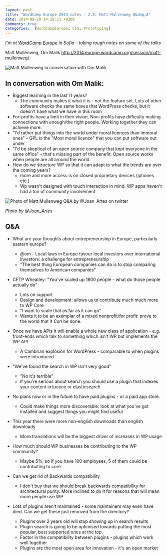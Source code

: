 ```yaml
---
layout: post
title: "WordCamp Europe 2014 notes - 2.5: Matt Mullenweg Q&amp;A"
date: 2014-09-28 14:28:13 +0300
comments: true
categories:  [WordCampEurope, CSS, Prototyping]
---
```


_I'm at [WordCamp Europe](http://2014.europe.wordcamp.org/) in Sofia - taking rough notes on some of the talks_

Matt Mullenweg, Om Malik http://2014.europe.wordcamp.org/session/matt-mullenweg/

![Matt Mullenweg in conversation with Om Malik](https://pbs.twimg.com/media/Byng_nfIgAErGt4.jpg)

## In conversation with Om Malik:
* Biggest learning in the last 11 years?
  * The community makes it what it is - not the feature set. Lots of other software checks the same boxes that WordPress checks, but it doesn't have what we have in this room
* For-profits have a limit in their vision. Non-profits have difficulty making connections with enough/the right people. Working together they can achieve more.
* "I'd rather put things into the world under moral licences than immoral ones" - GPL is the "Most moral licence" that you can put software out under
* "I'd be skeptical of an open source company that kept everyone in the same office" - that's missing part of the benefit: Open source works when people are all around the world.
* How do we structure WP so that it can adapt to what the trends are over the coming years?
  * more and more access is on closed proprietary devices (iphones etc.)
  * Wp wasn't designed with touch interaction in mind. WP apps haven't had a ton of community involvement

![Photo of Matt Mullenweg Q&A by @Joan_Artes on twitter](https://pbs.twimg.com/media/BynhzoPIMAAwoDT.jpg)

_Photo by [@Joan_Artes](https://twitter.com/Joan_Artes/status/516191909656920065/photo/1)_

## Q&A
* What are your thoughts about entrepreneurship in Europe, particularly eastern europe?
  * @om - Local laws in Europe favour local investors over international investors: a challenge for entrepreneurship
  * "The best thing European companies can do is to stop comparing themselves to American companies"

* CFTP Wheatley: "You've scaled up 1800 people - what do those people actually do"
  * Lots on support
  * Design and development: allows us to contribute much much more to WP Core
  * "I want to scale that as far as it can go"
  * Wants it to be an exemplar of a mixed nonprofit/for profit: prove to the world that it _Can_ be done.

* Once we have APIs it will enable a whole new class of application - e.g. front-ends which talk to something which isn't WP but implements the WP API.
  * A Cambrian explosion for WordPress - comparable to when plugins were introduced

* "We've found the search in WP isn't very good"
  * "No it's terrible"
  * If you're serious about search you should use a plugin that indexes your content in lucene or elasticsearch

* No plans now or in the future to have paid plugins - or a paid app store.
  * Could make things more discoverable: look at what you've got installed and suggest things you might find useful

* This year there were more non-english downloads than english downloads
  * More translations will be the biggest driver of increases in WP usage

* How much should WP businesses be contributing to the WP community?
  * Maybe 5%, so if you have 100 employees, 5 of them could be contributing to core.

* Can we get rid of Backwards compatibility
  * I don't buy that we should break backwards compatibility for architectural purity. More inclined to do it for reasons that will mean more people use WP

* Lots of plugins aren't maintained - some maintainers may even have died. Can we get these just removed from the directory?
  * Plugins over 2 years old will stop showing up in search results
  * Plugin search is going to be optimised towards putting the most popular, best supported ones at the top.
  * Factor in the compatibility between plugins - plugins which work well together
  * Plugins are the most open area for innovation - it's an open market